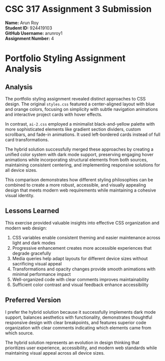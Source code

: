 # CSC 317 Assignment 3 Submission
**Name:** Arun Roy  
**Student ID:** 924419103  
**GitHub Username:** arunroy1  
**Assignment Number:** 4

# Portfolio Styling Assignment Analysis

## Analysis
The portfolio styling assignment revealed distinct approaches to CSS design. The original `styles.css` featured a center-aligned layout with blue and orange colors, focusing on simplicity with subtle navigation animations and interactive project cards with hover effects.

In contrast, `ai-2.css` employed a minimalist black-and-yellow palette with more sophisticated elements like gradient section dividers, custom scrollbars, and fade-in animations. It used left-bordered cards instead of full card transformations.

The hybrid solution successfully merged these approaches by creating a unified color system with dark mode support, preserving engaging hover animations while incorporating structural elements from both sources, maintaining consistent centering, and implementing responsive solutions for all device sizes.

This comparison demonstrates how different styling philosophies can be combined to create a more robust, accessible, and visually appealing design that meets modern web requirements while maintaining a cohesive visual identity.

## Lessons Learned
This exercise provided valuable insights into effective CSS organization and modern web design:

1. CSS variables enable consistent theming and easier maintenance across light and dark modes
2. Progressive enhancement creates more accessible experiences that degrade gracefully
3. Media queries help adapt layouts for different device sizes without sacrificing visual appeal
4. Transformations and opacity changes provide smooth animations with minimal performance impact
5. Well-organized code with clear comments improves maintainability
6. Sufficient color contrast and visual feedback enhance accessibility

## Preferred Version
I prefer the hybrid solution because it successfully implements dark mode support, balances aesthetics with functionality, demonstrates thoughtful responsive design with clear breakpoints, and features superior code organization with clear comments indicating which elements came from which source.

The hybrid solution represents an evolution in design thinking that prioritizes user experience, accessibility, and modern web standards while maintaining visual appeal across all device sizes.